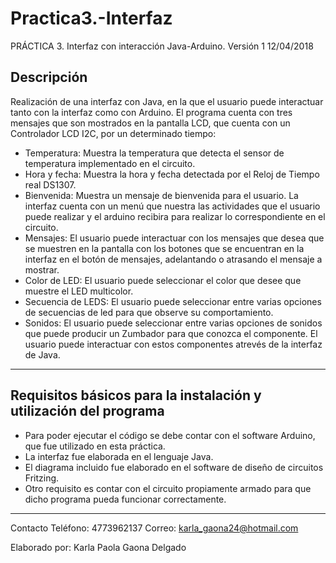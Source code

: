 # Practica3.-Interfaz

PRÁCTICA 3. Interfaz con interacción Java-Arduino. 		Versión 1	          12/04/2018

Descripción
---------------------------------------------------------------------------------------------
Realización de una interfaz con Java, en la que el usuario puede interactuar tanto con la interfaz como con Arduino. El programa cuenta con tres mensajes que son mostrados en la pantalla LCD, que cuenta con un Controlador LCD I2C, por un determinado tiempo:
  - Temperatura: Muestra la temperatura que detecta el sensor de temperatura implementado en el circuito.
  - Hora y fecha: Muestra la hora y fecha detectada por el Reloj de Tiempo real DS1307. 
  - Bienvenida: Muestra un mensaje de bienvenida para el usuario.
La interfaz cuenta con un menú que nuestra las actividades que el usuario puede realizar y el arduino recibira para realizar lo correspondiente en el circuito.
  - Mensajes: El usuario puede interactuar con los mensajes que desea que se muestren en la pantalla con los botones que se encuentran en la interfaz en el botón de mensajes, adelantando o atrasando el mensaje a mostrar.
  - Color de LED: El usuario puede seleccionar el color que desee que muestre el LED multicolor.
  - Secuencia de LEDS: El usuario puede seleccionar entre varias opciones de secuencias de led para que observe su comportamiento.
  - Sonidos: El usuario puede seleccionar entre varias opciones de sonidos que puede producir un Zumbador para que conozca el componente.
El usuario puede interactuar con estos componentes atrevés de la interfaz de Java.
------------------------------------------------------------------------------------------------------------

Requisitos básicos para la instalación y utilización del programa
------------------------------------------------------------------------------------------------------
- Para poder ejecutar el código se debe contar con el software Arduino, que fue utilizado en esta práctica.
- La interfaz fue elaborada en el lenguaje Java.
- El diagrama incluido fue elaborado en el software de diseño de circuitos Fritzing.
- Otro requisito es contar con el circuito propiamente armado para que dicho programa pueda funcionar correctamente. 
--------------------------------------------------------------------------------------------------------

Contacto
Teléfono: 4773962137
Correo: karla_gaona24@hotmail.com

Elaborado por: Karla Paola Gaona Delgado
